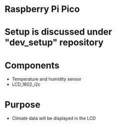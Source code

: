 # Raspberry Pi Pico
# Setup is discussed under "dev_setup" repository

# Components
- Temperature and humidity sensor
- LCD_1602_i2c

# Purpose
- Climate data will be displayed in the LCD
